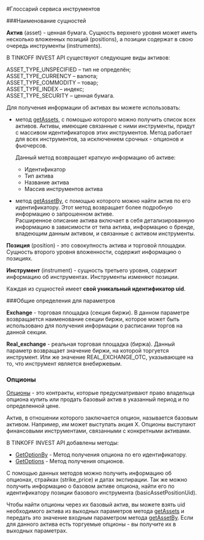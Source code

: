 #Глоссарий сервиса инструментов

###Наименование сущностей

**Актив** (asset) - ценная бумага. Сущность верхнего уровня может иметь несколько вложенных позиций (positions),
а позиции содержат в свою очередь инструменты (instruments).

В TINKOFF INVEST API существуют следующие виды активов:

ASSET_TYPE_UNSPECIFIED – тип не определён;  
ASSET_TYPE_CURRENCY – валюта;  
ASSET_TYPE_COMMODITY – товар;  
ASSET_TYPE_INDEX – индекс;  
ASSET_TYPE_SECURITY – ценная бумага.  

Для получения информации об активах вы можете использовать:
- метод [getAssets](/investAPI/instruments/#getassets), с помощью которого можно получить список всех активов. Активы, имеющие связанные с ними инструменты, придут с массивом идентификаторов этих инструментов. Метод работает для всех инструментов, за исключением срочных - опционов и фьючерсов.

    Данный метод возвращает краткую информацию об активе: 

    * Идентификатор
    * Тип актива
    * Название актива
    * Массив инструментов актива


- метод [getAssetBy](/investAPI/instruments/#getassetby), с помощью которого можно найти актив по его идентификатору.
Этот метод возвращает более подробную информацию о запрошенном активе.  
 Расширенное описание актива включает в себя детализированную информацию в зависимости от типа актива, информацию о бренде, владеющим данным активом, и связанные с активом инструменты.

**Позиция** (position) - это совокупность актива и торговой площадки. Сущность второго уровня вложенности, содержит информацию о позициях.

**Инструмент** (instrument) - сущность третьего уровня, содержит информацию об инструментах. Инструменты изменяют позиции.

Каждая из сущностей имеет **свой уникальный идентификатор uid**. 


###Общие определения для параметров

**Exchange** - торговая площадка (секция биржи). В данном параметре возвращается наименование секции биржи, которое может быть использовано
для получения информации о расписании торгов на данной секции. 

**Real_exchange** - реальная торговая площадка (биржа). Данный параметр возвращает значение биржи, на которой торгуется инструмент.
Или же значение REAL_EXCHANGE_OTC, указывающее на то, что инструмент является внебиржевым.


### Опционы

[Опционы](https://www.tinkoff.ru/invest/help/educate/high-risk/about/derivatives/?card=q1#:~:text=%D0%B1%D1%83%D0%B4%D0%B5%D1%82%20%D0%B7%D0%B0%D0%BA%D1%80%D1%8B%D1%82%D0%B0%20%D0%BF%D1%80%D0%B8%D0%BD%D1%83%D0%B4%D0%B8%D1%82%D0%B5%D0%BB%D1%8C%D0%BD%D0%BE.-,%D0%BE%D0%BF%D1%86%D0%B8%D0%BE%D0%BD%D1%8B,-%D0%AD%D1%82%D0%BE%20%D0%BA%D0%BE%D0%BD%D1%82%D1%80%D0%B0%D0%BA%D1%82%D1%8B%2C%20%D0%BA%D0%BE%D1%82%D0%BE%D1%80%D1%8B%D0%B5) - это контракты, которые предусматривают право владельца опциона купить или продать базовый актив в указанный период и по определенной цене.

Актив, в отношении которого заключается опцион, называется базовым активом. Например, им может выступать акция X. Опционы выступают финансовыми инструментами, связанными с конкретными активами. 

В TINKOFF INVEST API добавлены методы:

* [GetOptionBy](/investAPI/instruments/#optionby) - Метод получения опциона по его идентификатору.
* [GetOptions](/investAPI/instruments/#options) - Метод получения опционов.

С помощью данных методов можно получить информацию об опционах, страйках (strike_price) и датах экспирации. 
Так же можно получить информацию о базовом активе опциона, найти его по идентификатору позиции базового инструмента (basicAssetPositionUid).

Чтобы найти опционы через их базовый актив, вы можете взять uid необходимого актива из выходных параметров метода [getAssets](/investAPI/instruments/#getassets) и передать это значение входным параметром метода [getAssetBy](/investAPI/instruments/#getassetby). Если для данного актива есть торгуемые опционы - вы получите их в выходных параметрах.
